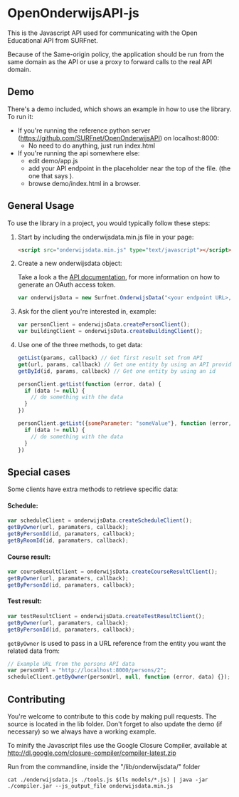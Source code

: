OpenOnderwijsAPI-js
===================

This is the Javascript API used for communicating with the Open Educational API from SURFnet.

Because of the Same-origin policy, the application should be run from the same domain as the API or use a proxy to forward calls to the real API domain.

## Demo

There's a demo included, which shows an example in how to use the library. To run it:

* If you're running the reference python server (https://github.com/SURFnet/OpenOnderwijsAPI) on localhost:8000:
    * No need to do anything, just run index.html
* If you're running the api somewhere else: 
    * edit demo/app.js 
    * add your API endpoint in the placeholder near the top of the file. (the one that says <your endpoint url here>).
    * browse demo/index.html in a browser.

## General Usage

To use the library in a project, you would typically follow these steps:

1. Start by including the onderwijsdata.min.js file in your page:

    ```html
    <script src="onderwijsdata.min.js" type="text/javascript"></script>
    ```

2. Create a new onderwijsdata object:

    Take a look a the [API documentation](https://github.com/SURFnet/OpenOnderwijsAPI), for more information on how to generate an OAuth access token.
   

    ```javascript
    var onderwijsData = new Surfnet.OnderwijsData("<your endpoint URL>, <OAuth access token>");
    ```
 
3. Ask for the client you're interested in, example:
    ```javascript
    var personClient = onderwijsData.createPersonClient();
    var buildingClient = onderwijsData.createBuildingClient();
    ```
    
4. Use one of the three methods, to get data:
    
    ```javascript
    getList(params, callback) // Get first result set from API
    get(url, params, callback) // Get one entity by using an API provided url
    getById(id, params, callback) // Get one entity by using an id
    ```

    ```javascript
    personClient.getList(function (error, data) {
      if (data != null) {
        // do something with the data
      }
    })
    
    personClient.getList({someParameter: "someValue"}, function (error, data) {
      if (data != null) {
        // do something with the data
      }
    })
    ```

## Special cases

Some clients have extra methods to retrieve specific data:
#### Schedule:
```javascript
var scheduleClient = onderwijsData.createScheduleClient();
getByOwner(url, paramaters, callback);
getByPersonId(id, paramaters, callback);
getByRoomId(id, paramaters, callback);
```

#### Course result:
```javascript
var courseResultClient = onderwijsData.createCourseResultClient();
getByOwner(url, paramaters, callback);
getByPersonId(id, paramaters, callback);
```

#### Test result:
```javascript
var testResultClient = onderwijsData.createTestResultClient();
getByOwner(url, paramaters, callback);
getByPersonId(id, paramaters, callback);
```

``` getByOwner ``` is used to pass in a URL reference from the entity you want the related data from:
```javascript
// Example URL from the persons API data
var personUrl = "http://localhost:8000/persons/2";
scheduleClient.getByOwner(personUrl, null, function (error, data) {});
```

## Contributing

You're welcome to contribute to this code by making pull requests.
The source is located in the lib folder. Don't forget to also update the demo (if necessary) so we always have a working example.

To minify the Javascript files use the Google Closure Compiler, available at http://dl.google.com/closure-compiler/compiler-latest.zip

Run from the commandline, inside the "/lib/onderwijsdata/" folder
```
cat ./onderwijsdata.js ./tools.js $(ls models/*.js) | java -jar ./compiler.jar --js_output_file onderwijsdata.min.js
```
